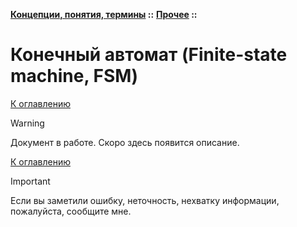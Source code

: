 **[Концепции, понятия, термины](../../README.md#concepts) ::** 
**[Прочее](../../README.md#concepts-others) ::**
# Конечный автомат (Finite-state machine, FSM)

<!--
https://ru.wikipedia.org/wiki/%D0%9A%D0%BE%D0%BD%D0%B5%D1%87%D0%BD%D1%8B%D0%B9_%D0%B0%D0%B2%D1%82%D0%BE%D0%BC%D0%B0%D1%82
https://tproger.ru/translations/finite-state-machines-theory-and-implementation
https://habr.com/ru/companies/yandex_praktikum/articles/564800/
https://gitverse.ru/blog/articles/data/288-chto-takoe-konechnyj-avtomat-i-kak-ego-sozdat
-->

[К оглавлению](../../README.md#concepts-others)

> [!WARNING]
> Документ в работе. Скоро здесь появится описание.

[К оглавлению](../../README.md#concepts-others)

> [!IMPORTANT]
> Если вы заметили ошибку, неточность, нехватку информации, пожалуйста, сообщите мне.
